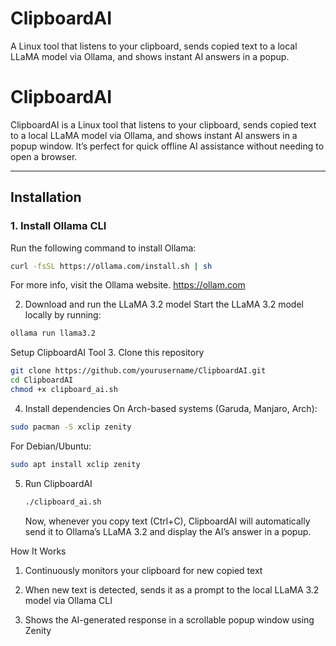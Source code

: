 # ClipboardAI
A Linux tool that listens to your clipboard, sends copied text to a local LLaMA model via Ollama, and shows instant AI answers in a popup.

# ClipboardAI

ClipboardAI is a Linux tool that listens to your clipboard, sends copied text to a local LLaMA model via Ollama, and shows instant AI answers in a popup window. It’s perfect for quick offline AI assistance without needing to open a browser.

---

## Installation

### 1. Install Ollama CLI

Run the following command to install Ollama:

```bash
curl -fsSL https://ollama.com/install.sh | sh
```
For more info, visit the Ollama website.
https://ollam.com

2. Download and run the LLaMA 3.2 model
Start the LLaMA 3.2 model locally by running:
```bash
ollama run llama3.2
```
Setup ClipboardAI Tool
3. Clone this repository
```bash
git clone https://github.com/yourusername/ClipboardAI.git
cd ClipboardAI
chmod +x clipboard_ai.sh
```
4. Install dependencies
On Arch-based systems (Garuda, Manjaro, Arch):
```bash
sudo pacman -S xclip zenity
```
For Debian/Ubuntu:
```bash
sudo apt install xclip zenity
```
5. Run ClipboardAI
   ```bash
   ./clipboard_ai.sh
   ```
   Now, whenever you copy text (Ctrl+C), ClipboardAI will automatically send it to Ollama’s LLaMA 3.2 and display the AI’s answer in a popup.

How It Works
1. Continuously monitors your clipboard for new copied text

2. When new text is detected, sends it as a prompt to the local LLaMA 3.2 model via Ollama CLI

3. Shows the AI-generated response in a scrollable popup window using Zenity
